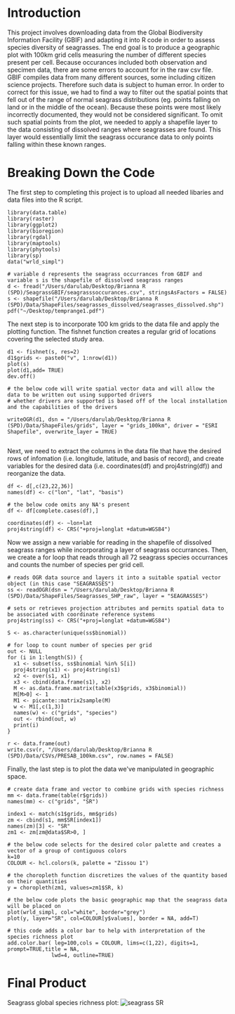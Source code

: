 # Introduction 

This project involves downloading  data from the Global Biodiversity Information Facility (GBIF) and adapting it into R code in order to assess species diversity of seagrasses. The end goal is to produce a geographic plot with 100km grid cells measuring the number of different species present per cell. Because occurances included both observation and specimen data, there are some errors to account for in the raw csv file. GBIF compiles data from many different sources, some including citizen science projects. Therefore such data is subject to human error. In order to correct for this issue, we had to find a way to filter out the spatial points that fell out of the range of normal seagrass distributions (eg. points falling on land or in the middle of the ocean). Because these points were most likely incorrectly documented, they would not be considered significant. To omit such spatial points from the plot, we needed to apply a shapefile layer to the data consisting of dissolved ranges where seagrasses are found. This layer would essentially limit the seagrass occurance data to only points falling within these known ranges. 

# Breaking Down the Code

The first step to completing this project is to upload all needed libaries and data files into the R script.

```
library(data.table)
library(raster)
library(ggplot2)
library(bioregion)
library(rgdal)
library(maptools)
library(phytools)
library(sp)
data("wrld_simpl")

# variable d represents the seagrass occurrances from GBIF and variable s is the shapefile of dissolved seagrass ranges
d <- fread("/Users/darulab/Desktop/Brianna R (SPD)/SeagrassGBIF/seagrasssoccurances.csv", stringsAsFactors = FALSE)
s <- shapefile("/Users/darulab/Desktop/Brianna R (SPD)/Data/ShapeFiles/seagrasses_dissolved/seagrasses_dissolved.shp")
pdf("~/Desktop/temprange1.pdf")

```

The next step is to incorporate 100 km grids to the data file and apply the plotting function. The fishnet function creates a regular grid of locations covering the selected study area. 

```
d1 <- fishnet(s, res=2)
d1$grids <- paste0("v", 1:nrow(d1))
plot(s)
plot(d1,add= TRUE)
dev.off()

# the below code will write spatial vector data and will allow the data to be written out using supported drivers 
# whether drivers are supported is based off of the local installation and the capabilities of the drivers

writeOGR(d1, dsn = "/Users/darulab/Desktop/Brianna R (SPD)/Data/ShapeFiles/grids", layer = "grids_100km", driver = "ESRI Shapefile", overwrite_layer = TRUE)
 
```

Next, we need to extract the columns in the data file that have the desired rows of infomation (i.e. longitude, latitude, and basis of record), and create variables for the desired data (i.e. coordinates(df) and proj4string(df)) and reorganize the data.

```
df <- d[,c(23,22,36)]
names(df) <- c("lon", "lat", "basis")

# the below code omits any NA's present
df <- df[complete.cases(df),]

coordinates(df) <- ~lon+lat
proj4string(df) <- CRS("+proj=longlat +datum=WGS84")

```

Now we assign a new variable for reading in the shapefile of dissolved seagrass ranges while incorporating a layer of seagrass occurrances.  Then, we create a for loop that reads through all 72 seagrass species occurrances and counts the  number of species per grid cell.

```
# reads OGR data source and layers it into a suitable spatial vector object (in this case "SEAGRASSES")
ss <- readOGR(dsn = "/Users/darulab/Desktop/Brianna R (SPD)/Data/ShapeFiles/Seagrasses_SHP_raw", layer = "SEAGRASSES")

# sets or retrieves projection attributes and permits spatial data to be associated with coordinate reference systems 
proj4string(ss) <- CRS("+proj=longlat +datum=WGS84")

S <- as.character(unique(ss$binomial))

# for loop to count number of species per grid
out <- NULL
for (i in 1:length(S)) {
  x1 <- subset(ss, ss$binomial %in% S[i])
  proj4string(x1) <- proj4string(s1)
  x2 <- over(s1, x1)
  x3 <- cbind(data.frame(s1), x2)
  M <- as.data.frame.matrix(table(x3$grids, x3$binomial))
  M[M>0] <- 1
  M1 <- picante::matrix2sample(M)
  w <- M1[,c(1,3)]
  names(w) <- c("grids", "species")
  out <- rbind(out, w)
  print(i)
}

r <- data.frame(out)
write.csv(r, "/Users/darulab/Desktop/Brianna R (SPD)/Data/CSVs/PRESAB_100km.csv", row.names = FALSE)

```
Finally, the last step is to plot the data we've manipulated in geographic space.

```
# create data frame and vector to combine grids with species richness
mm <- data.frame(table(r$grids))
names(mm) <- c("grids", "SR")

index1 <- match(s1$grids, mm$grids)
zm <- cbind(s1, mm$SR[index1])
names(zm)[3] <- "SR"
zm1 <- zm[zm@data$SR>0, ]

# the below code selects for the desired color palette and creates a vector of a group of contiguous colors
k=10
COLOUR <- hcl.colors(k, palette = "Zissou 1")

# the choropleth function discretizes the values of the quantity based on their quantities
y = choropleth(zm1, values=zm1$SR, k)

# the below code plots the basic geographic map that the seagrass data will be placed on
plot(wrld_simpl, col="white", border="grey")
plot(y, layer="SR", col=COLOUR[y$values], border = NA, add=T)

# this code adds a color bar to help with interpretation of the species richness plot
add.color.bar( leg=100,cols = COLOUR, lims=c(1,22), digits=1, prompt=TRUE,title = NA,
              lwd=4, outline=TRUE)
```

# Final Product
Seagrass global species richness plot:
![seagrass SR](https://raw.githubusercontent.com/brirock35/Rock-Grad-Project/master/species%20richness.png)

